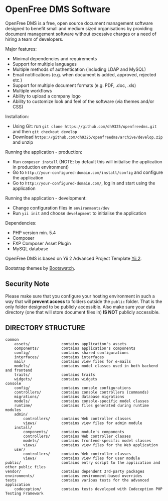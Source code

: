 OpenFree DMS Software
===============================

OpenFree DMS is a free, open source document management software designed to benefit small and medium 
 sized organisations by providing document management software without excessive charges or a need of hiring
  a team of developers.
 
Major features:
 -	Minimal dependencies and requirements
 -	Support for multiple languages
 -	Multiple methods of authentication (including LDAP and MySQL)
 -	Email notifications (e.g. when document is added, approved, rejected etc.)
 -	Support for multiple document formats (e.g. PDF, .doc, .xls)
 -	Multiple workflows
 -	Ability to upload a company logo
 -	Ability to customize look and feel of the software (via themes and/or CSS)
 
Installation:
 - Using Git: run `git clone https://github.com/dh9325/openfreedms.git` and then  `git checkout develop`
 - Download `https://github.com/dh9325/openfreedms/archive/develop.zip` and unzip
 
Running the application - production:
 - Run `composer install` (NOTE: by default this will initialise the application in production environment)
 - Go to `http://your-configured-domain.com/install/config` and configure the application
 - Go to `http://your-configured-domain.com/`, log in and start using the application
 
Running the application - development:
 - Change configuration files in `environments/dev`
 - Run `yii init` and choose `development` to initialise the application 

Dependencies:
 - PHP version min. 5.4
 - Composer
 - FXP Composer Asset Plugin 
 - MySQL database

OpenFree DMS is based on Yii 2 Advanced Project Template [Yii 2](http://www.yiiframework.com/).

Bootstrap themes by [Bootswatch](http://bootswatch.com/).

Security Note
-------------
Please make sure that you configure your hosting environment in such a way that will **prevent access** to folders outside
the `public` folder. That is the only folder designed to be publicly accessible. Also make sure your data directory 
(one that will store document files in) **IS NOT** publicly accessible.
 

DIRECTORY STRUCTURE
-------------------

```
common
    assets/              contains application's assets
    oomponents/          contains application's components
    config/              contains shared configurations
    interfaces/          contains interfaces
    mail/                contains view files for e-mails
    models/              contains model classes used in both backend and frontend
    traits/              contains traits
    widgets/             contains widgets
console
    config/              contains console configurations
    controllers/         contains console controllers (commands)
    migrations/          contains database migrations
    models/              contains console-specific model classes
    runtime/             contains files generated during runtime
modules
    admin/
        controllers/     contains Web controller classes
        views/           contains view files for admin module
    install/
        components/      contains module's components
        controllers/     contains Web controller classes
        models/          contains frontend-specific model classes
        views/           contains view files for the Web application
    user/
        controllers/     contains Web controller classes
        views/           contains view files for user module
public/                  contains entry script to the application and other public files
vendor/                  contains dependent 3rd-party packages
environments/            contains environment-based overrides
tests                    contains various tests for the advanced application
    codeception/         contains tests developed with Codeception PHP Testing Framework
```
